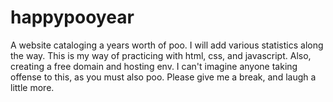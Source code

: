 # happypooyear
A website cataloging a years worth of poo. I will add various statistics along the way. This is my way of practicing with html, css, and javascript. Also, creating a free domain and hosting env. I can't imagine anyone taking offense to this, as you must also poo. Please give me a break, and laugh a little more.
